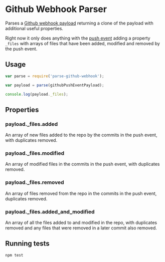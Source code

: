 Github Webhook Parser
=====================

Parses a [Github webhook payload](https://developer.github.com/webhooks/#payloads) returning a clone of the payload with additional useful properties.

Right now it only does anything with the [push event](https://developer.github.com/v3/activity/events/types/#pushevent) adding a property `_files` with arrays of files that have been added, modified and removed by the push event.

## Usage

```javascript
var parse = require('parse-github-webhook');

var payload = parse(githubPushEventPayload);

console.log(payload._files);
```

## Properties

### payload._files.added

An array of new files added to the repo by the commits in the push event, with duplicates removed.

### payload._files.modified

An array of modified files in the commits in the push event, with duplicates removed.

### payload._files.removed

An array of files removed from the repo in the commits in the push event, duplicates removed.

### payload._files.added_and_modified

An array of all the files added to and modified in the repo, with duplicates removed and any files that were removed in a later commit also removed.

## Running tests

`npm test`
